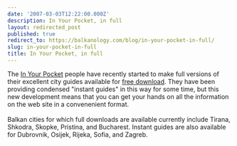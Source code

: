 ```yaml
---
date: '2007-03-03T12:22:00.000Z'
description: In Your Pocket, in full
layout: redirected_post
published: true
redirect_to: https://balkanology.com/blog/in-your-pocket-in-full/
slug: in-your-pocket-in-full
title: In Your Pocket, in full
---
```


The <a href="http://www.inyourpocket.com">In Your Pocket</a> people have recently started to make full versions of their excellent city guides available for <a href="http://www.inyourpocket.com/static/download/downloads_main.html">free download</a>. They have been providing condensed "instant guides" in this way for some time, but this new development means that you can get your hands on all the information on the web site in a convenenient format. <br /><br />Balkan cities for which full downloads are available currently include Tirana, Shkodra, Skopke, Pristina, and Bucharest. Instant guides are also available for Dubrovnik, Osijek, Rijeka, Sofia, and Zagreb.